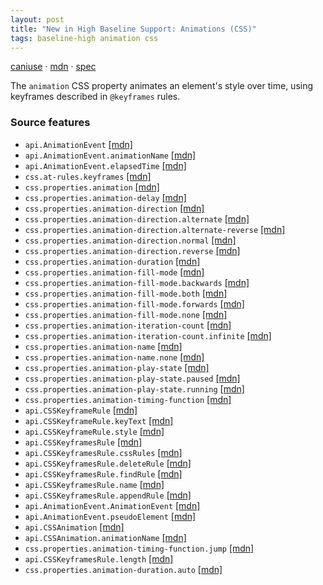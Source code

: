 ```yaml
---
layout: post
title: "New in High Baseline Support: Animations (CSS)"
tags: baseline-high animation css
---
```


[caniuse](https://caniuse.com/?search=animations-css) · [mdn](https://developer.mozilla.org/en-US/search?q=Animations (CSS)) · [spec](https://drafts.csswg.org/css-animations-2/)

The `animation` CSS property animates an element's style over time, using keyframes described in `@keyframes` rules.

### Source features

- ``api.AnimationEvent`` [[mdn]](https://developer.mozilla.org/en-US/search?q=api.AnimationEvent)
- ``api.AnimationEvent.animationName`` [[mdn]](https://developer.mozilla.org/en-US/search?q=api.AnimationEvent.animationName)
- ``api.AnimationEvent.elapsedTime`` [[mdn]](https://developer.mozilla.org/en-US/search?q=api.AnimationEvent.elapsedTime)
- ``css.at-rules.keyframes`` [[mdn]](https://developer.mozilla.org/en-US/search?q=css.at-rules.keyframes)
- ``css.properties.animation`` [[mdn]](https://developer.mozilla.org/en-US/search?q=css.properties.animation)
- ``css.properties.animation-delay`` [[mdn]](https://developer.mozilla.org/en-US/search?q=css.properties.animation-delay)
- ``css.properties.animation-direction`` [[mdn]](https://developer.mozilla.org/en-US/search?q=css.properties.animation-direction)
- ``css.properties.animation-direction.alternate`` [[mdn]](https://developer.mozilla.org/en-US/search?q=css.properties.animation-direction.alternate)
- ``css.properties.animation-direction.alternate-reverse`` [[mdn]](https://developer.mozilla.org/en-US/search?q=css.properties.animation-direction.alternate-reverse)
- ``css.properties.animation-direction.normal`` [[mdn]](https://developer.mozilla.org/en-US/search?q=css.properties.animation-direction.normal)
- ``css.properties.animation-direction.reverse`` [[mdn]](https://developer.mozilla.org/en-US/search?q=css.properties.animation-direction.reverse)
- ``css.properties.animation-duration`` [[mdn]](https://developer.mozilla.org/en-US/search?q=css.properties.animation-duration)
- ``css.properties.animation-fill-mode`` [[mdn]](https://developer.mozilla.org/en-US/search?q=css.properties.animation-fill-mode)
- ``css.properties.animation-fill-mode.backwards`` [[mdn]](https://developer.mozilla.org/en-US/search?q=css.properties.animation-fill-mode.backwards)
- ``css.properties.animation-fill-mode.both`` [[mdn]](https://developer.mozilla.org/en-US/search?q=css.properties.animation-fill-mode.both)
- ``css.properties.animation-fill-mode.forwards`` [[mdn]](https://developer.mozilla.org/en-US/search?q=css.properties.animation-fill-mode.forwards)
- ``css.properties.animation-fill-mode.none`` [[mdn]](https://developer.mozilla.org/en-US/search?q=css.properties.animation-fill-mode.none)
- ``css.properties.animation-iteration-count`` [[mdn]](https://developer.mozilla.org/en-US/search?q=css.properties.animation-iteration-count)
- ``css.properties.animation-iteration-count.infinite`` [[mdn]](https://developer.mozilla.org/en-US/search?q=css.properties.animation-iteration-count.infinite)
- ``css.properties.animation-name`` [[mdn]](https://developer.mozilla.org/en-US/search?q=css.properties.animation-name)
- ``css.properties.animation-name.none`` [[mdn]](https://developer.mozilla.org/en-US/search?q=css.properties.animation-name.none)
- ``css.properties.animation-play-state`` [[mdn]](https://developer.mozilla.org/en-US/search?q=css.properties.animation-play-state)
- ``css.properties.animation-play-state.paused`` [[mdn]](https://developer.mozilla.org/en-US/search?q=css.properties.animation-play-state.paused)
- ``css.properties.animation-play-state.running`` [[mdn]](https://developer.mozilla.org/en-US/search?q=css.properties.animation-play-state.running)
- ``css.properties.animation-timing-function`` [[mdn]](https://developer.mozilla.org/en-US/search?q=css.properties.animation-timing-function)
- ``api.CSSKeyframeRule`` [[mdn]](https://developer.mozilla.org/en-US/search?q=api.CSSKeyframeRule)
- ``api.CSSKeyframeRule.keyText`` [[mdn]](https://developer.mozilla.org/en-US/search?q=api.CSSKeyframeRule.keyText)
- ``api.CSSKeyframeRule.style`` [[mdn]](https://developer.mozilla.org/en-US/search?q=api.CSSKeyframeRule.style)
- ``api.CSSKeyframesRule`` [[mdn]](https://developer.mozilla.org/en-US/search?q=api.CSSKeyframesRule)
- ``api.CSSKeyframesRule.cssRules`` [[mdn]](https://developer.mozilla.org/en-US/search?q=api.CSSKeyframesRule.cssRules)
- ``api.CSSKeyframesRule.deleteRule`` [[mdn]](https://developer.mozilla.org/en-US/search?q=api.CSSKeyframesRule.deleteRule)
- ``api.CSSKeyframesRule.findRule`` [[mdn]](https://developer.mozilla.org/en-US/search?q=api.CSSKeyframesRule.findRule)
- ``api.CSSKeyframesRule.name`` [[mdn]](https://developer.mozilla.org/en-US/search?q=api.CSSKeyframesRule.name)
- ``api.CSSKeyframesRule.appendRule`` [[mdn]](https://developer.mozilla.org/en-US/search?q=api.CSSKeyframesRule.appendRule)
- ``api.AnimationEvent.AnimationEvent`` [[mdn]](https://developer.mozilla.org/en-US/search?q=api.AnimationEvent.AnimationEvent)
- ``api.AnimationEvent.pseudoElement`` [[mdn]](https://developer.mozilla.org/en-US/search?q=api.AnimationEvent.pseudoElement)
- ``api.CSSAnimation`` [[mdn]](https://developer.mozilla.org/en-US/search?q=api.CSSAnimation)
- ``api.CSSAnimation.animationName`` [[mdn]](https://developer.mozilla.org/en-US/search?q=api.CSSAnimation.animationName)
- ``css.properties.animation-timing-function.jump`` [[mdn]](https://developer.mozilla.org/en-US/search?q=css.properties.animation-timing-function.jump)
- ``api.CSSKeyframesRule.length`` [[mdn]](https://developer.mozilla.org/en-US/search?q=api.CSSKeyframesRule.length)
- ``css.properties.animation-duration.auto`` [[mdn]](https://developer.mozilla.org/en-US/search?q=css.properties.animation-duration.auto)
